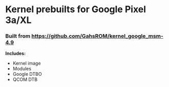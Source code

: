 # Kernel prebuilts for Google Pixel 3a/XL
### Built from https://github.com/GahsROM/kernel_google_msm-4.9

**Includes:**
 * Kernel image
 * Modules
 * Google DTBO
 * QCOM DTB
